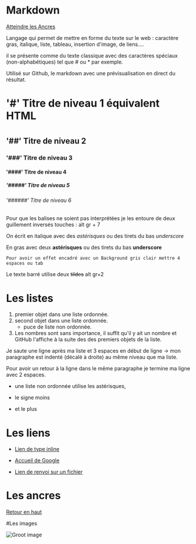 # Markdown

<a name="top">

[Atteindre les Ancres](#ancres)

Langage qui permet de mettre en forme du texte sur le web : caractère gras, italique, liste, tableau, insertion d'image, de liens....

il se présente comme du texte classique avec des caractères spéciaux (non-alphabétiques) tel que # ou * par exemple.

Utilisé sur Github, le markdown avec une prévisualisation en direct du résultat.

# '#' Titre de niveau 1 équivalent HTML <h1></h1>
## '##' Titre de niveau 2
### '###' Titre de niveau 3
#### '####' Titre de niveau 4
##### '#####' Titre de niveau 5
###### '######' Titre de niveau 6

Pour que les balises ne soient pas interprétées je les entoure de deux guillement inversés touches : alt gr + 7

On écrit en italique avec des *astérisques* ou des tirets du bas _underscore_

En gras avec deux **astérisques** ou des tirets du bas __underscore__

    Pour avoir un effet encadré avec un Background gris clair mettre 4 espaces ou tab
Le texte barré utilise deux ~~tildes~~ alt gr+2


# Les listes

1. premier objet dans une liste ordonnée.
2. second objet dans une liste ordonnée.
   * puce de liste non ordonnée.
18. Les nombres sont sans importance, il suffit qu'il y ait un nombre et GitHub l'affiche à la suite des des premiers objets de la liste.

   Je saute une ligne après ma liste et 3 espaces en début de ligne -> mon paragraphe est indenté (décalé à droite) au même niveau que ma liste.

   Pour avoir un retour à la ligne dans le même paragraphe je termine ma ligne avec 2 espaces.

   * une liste non ordonnée utilise les astérisques,
   - le signe moins
   + et le plus

# Les liens

* [Lien de type inline](https://www.google.com)

* [Accueil de Google](https://www.google.com)

* [Lien de renvoi sur un fichier](https://github.com/Racain78)

# Les ancres

<a name="ancres">

[Retour en haut](#top)

#Les images

![Groot image](https://media.giphy.com/media/R97jJCEGEmh0I/giphy.gif)


